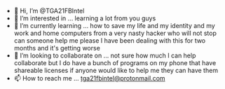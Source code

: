 - 👋 Hi, I’m @TGA21FBIntel
- 👀 I’m interested in ... learning a lot from you guys
- 🌱 I’m currently learning ... how to save my life and my identity and my work and home computers from a very nasty hacker who will not stop can someone help me please I have been dealing with this for two months and it's getting worse
- 💞️ I’m looking to collaborate on ... not sure how much I can help collaborate but I do have a bunch of programs on my phone that have shareable licenses if anyone would like to help me they can have them 
- 📫 How to reach me ... tga21fbintel@protonmail.com

<!---
TGA21FBIntel/TGA21FBIntel is a ✨ special ✨ repository because its `README.md` (this file) appears on your GitHub profile.
You can click the Preview link to take a look at your changes.
--->
